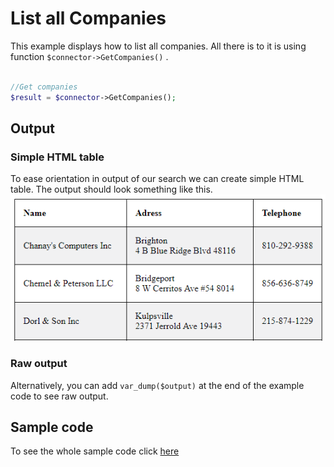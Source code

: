 # List all Companies
This example displays how to list all companies. All there is to it is using function ```$connector->GetCompanies()``` .

```php

//Get companies
$result = $connector->GetCompanies();

```

## Output

### Simple HTML table
To ease orientation in output of our search we can create simple HTML table. The output should look something like this.
![example output](Images/sample_output.PNG)

### Raw output
Alternatively, you can add ```var_dump($output)``` at the end of the example code to see raw output.

## Sample code
To see the whole sample code click [here](sample_code.php)